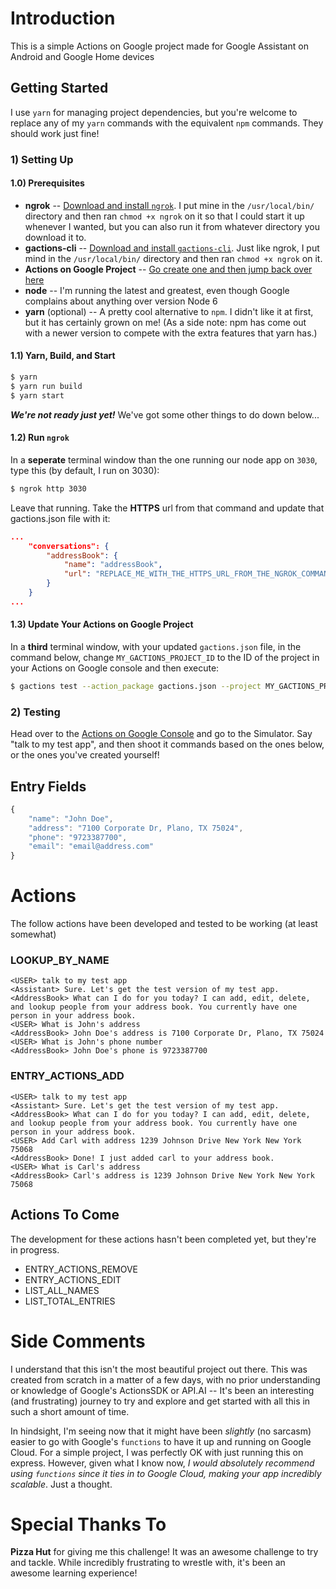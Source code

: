# Introduction

This is a simple Actions on Google project made for Google Assistant on Android and Google Home devices

## Getting Started

I use `yarn` for managing project dependencies, but you're welcome to replace any of my `yarn` commands with the equivalent `npm` commands. They should work just fine!

### 1) Setting Up

#### 1.0) Prerequisites
 * **ngrok** -- [Download and install `ngrok`](https://ngrok.com/). I put mine in the `/usr/local/bin/` directory and then ran `chmod +x ngrok` on it so that I could start it up whenever I wanted, but you can also run it from whatever directory you download it to.
 * **gactions-cli** -- [Download and install `gactions-cli`](https://developers.google.com/actions/tools/gactions-cli). Just like ngrok, I put mind in the `/usr/local/bin/` directory and then ran `chmod +x ngrok` on it.
 * **Actions on Google Project** -- [Go create one and then jump back over here](https://console.actions.google.com/)
 * **node** -- I'm running the latest and greatest, even though Google complains about anything over version Node 6
 * **yarn** (optional) -- A pretty cool alternative to `npm`. I didn't like it at first, but it has certainly grown on me! (As a side note: npm has come out with a newer version to compete with the extra features that yarn has.)

#### 1.1) Yarn, Build, and Start
```bash
$ yarn
$ yarn run build
$ yarn start
```
***We're not ready just yet!*** We've got some other things to do down below...

#### 1.2) Run `ngrok`
In a **seperate** terminal window than the one running our node app on `3030`, type this (by default, I run on 3030):
```bash
$ ngrok http 3030
```
Leave that running. Take the **HTTPS** url from that command and update that gactions.json file with it:
```json
...
	"conversations": {
		"addressBook": {
			"name": "addressBook",
			"url": "REPLACE_ME_WITH_THE_HTTPS_URL_FROM_THE_NGROK_COMMAND"
		}
	}
...
```

#### 1.3) Update Your Actions on Google Project
In a **third** terminal window, with your updated `gactions.json` file, in the command below, change `MY_GACTIONS_PROJECT_ID` to the ID of the project in your Actions on Google console and then execute:
```bash
$ gactions test --action_package gactions.json --project MY_GACTIONS_PROJECT_ID
```

### 2) Testing

Head over to the [Actions on Google Console](https://console.actions.google.com/) and go to the Simulator. Say "talk to my test app", and then shoot it commands based on the ones below, or the ones you've created yourself!

## Entry Fields

```javascript
{
	"name": "John Doe",
	"address": "7100 Corporate Dr, Plano, TX 75024",
	"phone": "9723387700",
	"email": "email@address.com"
}
```

# Actions

The follow actions have been developed and tested to be working (at least somewhat)

### LOOKUP_BY_NAME
```
<USER> talk to my test app
<Assistant> Sure. Let's get the test version of my test app.
<AddressBook> What can I do for you today? I can add, edit, delete, and lookup people from your address book. You currently have one person in your address book.
<USER> What is John's address
<AddressBook> John Doe's address is 7100 Corporate Dr, Plano, TX 75024
<USER> What is John's phone number
<AddressBook> John Doe's phone is 9723387700
```

### ENTRY_ACTIONS_ADD
```
<USER> talk to my test app
<Assistant> Sure. Let's get the test version of my test app.
<AddressBook> What can I do for you today? I can add, edit, delete, and lookup people from your address book. You currently have one person in your address book.
<USER> Add Carl with address 1239 Johnson Drive New York New York 75068
<AddressBook> Done! I just added carl to your address book.
<USER> What is Carl's address
<AddressBook> Carl's address is 1239 Johnson Drive New York New York 75068
```

## Actions To Come

The development for these actions hasn't been completed yet, but they're in progress.

 * ENTRY_ACTIONS_REMOVE
 * ENTRY_ACTIONS_EDIT
 * LIST_ALL_NAMES
 * LIST_TOTAL_ENTRIES


# Side Comments

I understand that this isn't the most beautiful project out there. This was created from scratch in a matter of a few days, with no prior understanding or knowledge of Google's ActionsSDK or API.AI -- It's been an interesting (and frustrating) journey to try and explore and get started with all this in such a short amount of time.

In hindsight, I'm seeing now that it might have been *slightly* (no sarcasm) easier to go with Google's `functions` to have it up and running on Google Cloud. For a simple project, I was perfectly OK with just running this on express. However, given what I know now, *I would absolutely recommend using `functions` since it ties in to Google Cloud, making your app incredibly scalable*. Just a thought.

# Special Thanks To

**Pizza Hut** for giving me this challenge! It was an awesome challenge to try and tackle. While incredibly frustrating to wrestle with, it's been an awesome learning experience!
